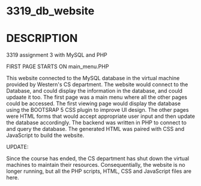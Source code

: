 # 3319_db_website

# DESCRIPTION
3319 assignment 3 with MySQL and PHP

FIRST PAGE STARTS ON main_menu.PHP

This website connected to the MySQL database in the virtual machine provided by Western's CS department. The website would connect to the Database, and could display the information in the database, and could updaate it too. The first page was a main menu where all the other pages could be accessed. The first viewing page would display the database using the BOOTSRAP 5 CSS plugin to improve UI design. The other pages were HTML forms that would accept appropriate user input and then update the database accordingly. The backend was written in PHP to connect to and query the database. The generated HTML was paired with CSS and JavaScript to build the website. 

UPDATE:

Since the course has ended, the CS department has shut down the virtual machines to maintain their resources. Consequentially, the website is no longer running, but all the PHP scripts, HTML, CSS and JavaScript files are here. 
